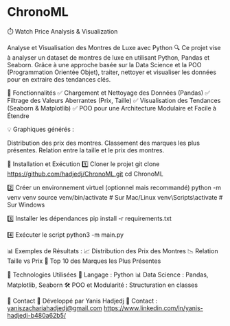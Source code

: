 # ChronoML
  ⏱️ Watch Price Analysis & Visualization

  Analyse et Visualisation des Montres de Luxe avec Python
🔍 Ce projet vise à analyser un dataset de montres de luxe en utilisant Python, Pandas et Seaborn.
Grâce à une approche basée sur la Data Science et la POO (Programmation Orientée Objet), traiter, nettoyer et visualiser les données pour en extraire des tendances clés.

  📌 Fonctionnalités
✅ Chargement et Nettoyage des Données (Pandas)
✅ Filtrage des Valeurs Aberrantes (Prix, Taille)
✅ Visualisation des Tendances (Seaborn & Matplotlib)
✅ POO pour une Architecture Modulaire et Facile à Étendre

💡 Graphiques générés :

Distribution des prix des montres.
Classement des marques les plus présentes.
Relation entre la taille et le prix des montres.

  🚀 Installation et Exécution
1️⃣ Cloner le projet
git clone https://github.com/hadjedj/ChronoML.git
cd ChronoML

2️⃣ Créer un environnement virtuel (optionnel mais recommandé)
python -m venv venv
source venv/bin/activate  # Sur Mac/Linux
venv\Scripts\activate     # Sur Windows

3️⃣ Installer les dépendances
pip install -r requirements.txt

4️⃣ Exécuter le script
python3 -m main.py

  📊 Exemples de Résultats : 
📈 Distribution des Prix des Montres
📉 Relation Taille vs Prix
📌 Top 10 des Marques les Plus Présentes

  🔧 Technologies Utilisées
🚀 Langage : Python
📊 Data Science : Pandas, Matplotlib, Seaborn
🛠️ POO et Modularité : Structuration en classes

📧 Contact
📌 Développé par Yanis Hadjedj 
📩 Contact : yaniszachariahadjedj@gmail.com
https://www.linkedin.com/in/yanis-hadjedj-b480a62b5/



